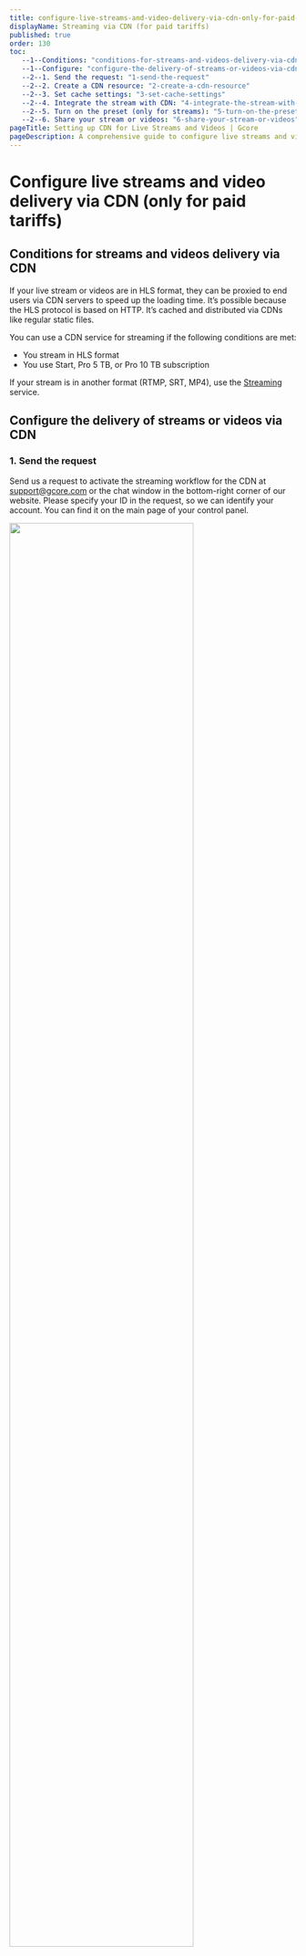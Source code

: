 ```yaml
---
title: configure-live-streams-and-video-delivery-via-cdn-only-for-paid-tariffs
displayName: Streaming via CDN (for paid tariffs)
published: true
order: 130
toc:
   --1--Conditions: "conditions-for-streams-and-videos-delivery-via-cdn"
   --1--Configure: "configure-the-delivery-of-streams-or-videos-via-cdn"
   --2--1. Send the request: "1-send-the-request"
   --2--2. Create a CDN resource: "2-create-a-cdn-resource"
   --2--3. Set cache settings: "3-set-cache-settings"
   --2--4. Integrate the stream with CDN: "4-integrate-the-stream-with-cdn"
   --2--5. Turn on the preset (only for streams): "5-turn-on-the-preset-only-for-streams" 
   --2--6. Share your stream or videos: "6-share-your-stream-or-videos"
pageTitle: Setting up CDN for Live Streams and Videos | Gcore
pageDescription: A comprehensive guide to configure live streams and video delivery via CDN.
---
```

# Configure live streams and video delivery via CDN (only for paid tariffs)
  
## Conditions for streams and videos delivery via CDN

If your live stream or videos are in HLS format, they can be proxied to end users via CDN servers to speed up the loading time. It’s possible because the HLS protocol is based on HTTP. It’s cached and distributed via CDNs like regular static files.

You can use a CDN service for streaming if the following conditions are met:

- You stream in HLS format
- You use Start, Pro 5 TB, or Pro 10 TB subscription

If your stream is in another format (RTMP, SRT, MP4), use the <a href="https://gcore.com/streaming-platform" target="_blank">Streaming</a> service.

## Configure the delivery of streams or videos via CDN

### 1. Send the request

Send us a request to activate the streaming workflow for the CDN at [support@gcore.com](mailto:support@gcore.com) or the chat window in the bottom-right corner of our website. Please specify your ID in the request, so we can identify your account. You can find it on the main page of your control panel.

<img src="https://assets.gcore.pro/docs/cdn/cdn-resource-options/configure-live-streams-and-video-delivery-via-cdn-only-for-paid-tariffs/12947023694225.png" alt="" width="80%">

In the request, provide the following information:

- The domain of your website and company name
- The type of content you’re going to stream: Football games, educational content, series, etc.
- A sample of a typical stream URL
- The end users’ geography
- A broadcasting license if you create content yourselves or an illegal content policy if you are an intermediary (e.g., a video hosting platform).
- An email for prompt response to complaints from copyright holders and other authorities

We’ll notify you when we activate the workflow. After that, you’ll be able to configure streaming.

### 2. Create a CDN resource

Create a CDN resource according to the "<a href="https://gcore.com/docs/cdn/getting-started/create-a-cdn-resource/create-a-cdn-resource-for-only-static-files" target="_blank">Create a CDN resource for only static files</a>" guide.

### 3. Set cache settings

Set short-term cache settings for the following types of HLS video files:

- *.ts* extension. Each such file consists of small segments of the stream.
- *.m3u8* extension. Each such file consists of information about the stream and the list of video segments in order. These files are also called playlists.

Firstly, the browser requests a playlist (.m3u8) and then playback segments (.ts) in the order they’re listed in the playlist.

**Segments (.ts) should be cached for 1 minute**. This period is a bit longer than the length of each video segment. It’s necessary for end users with a slow internet connection. When they receive the playlist with the list of the segments from the CDN server, it may already be outdated, and the origin of the CDN resource may have a new playlist with current segments. So, if segments are cached for less than 1 minute, the end user’s browser sends a request to the outdated segments from the origin, and it’ll receive a 404 error because these files don’t exist.

**Playlists (.m3u8) should be cached for 1–2 seconds**. This period should be very short, so that end users don’t receive the playlist with old segments from the cache.

You can set cache settings either on your origin (in the Cache-Control HTTP header) or in the control panel.

<img src="https://assets.gcore.pro/docs/cdn/cdn-resource-options/configure-live-streams-and-video-delivery-via-cdn-only-for-paid-tariffs/11775065795729.png" alt="" width="80%">

1.  Go to the Resource settings and then the "Rules" section.
2.  Click **Create rule**.
3.  Select **Video segments template (.ts)**. A new page will open. Click **Create rule**. Repeat actions for **the Playlists template (.m3u8)**.

### 4. Integrate the stream with CDN

Change your domain address URLs from the origin to your <a href="https://gcore.com/docs/cdn/cdn-resource-options/general/create-and-set-a-custom-domain-for-the-content-delivery-via-cdn" target="_blank">CDN domain name</a>. For example, ```http://domain/playlist.m3u8`` (a stream URL from origin) → ```http://cdn.domain/playlist.m3u8``` (a stream URL from the CDN).

You can check your stream on any player that supports online HLS streaming (for example, <a href="https://videolan.org" target="_blank">VLC</a>).

### 5. Turn on the preset (only for streams)

If you’re going to deliver videos (VOD), go to the next step. To reduce the load on CDN servers, turn on the Live streaming preset. It allows configuring file caching through RAM instead of through hard drives.

To do this, go to the <a href="https://cdn.gcore.com/resources/list" target="_blank">CDN resources</a> list. Click the three dots next to the resource and choose **Turn on LIVE STREAMING preset**.

<img src="https://assets.gcore.pro/docs/cdn/cdn-resource-options/configure-live-streams-and-video-delivery-via-cdn-only-for-paid-tariffs/12947072884881.png" alt="">

### 6. Share your stream or videos

Publish the updated [stream URL](https://gcore.com/docs/cdn/cdn-resource-options/configure-live-streams-and-video-delivery-via-cdn-only-for-paid-tariffs#4-integrate-the-stream-with-cdn) on your website. If you expect more than 100 viewers simultaneously, we recommend you activate the <a href="https://gcore.com/docs/cdn/cdn-resource-options/general/enable-and-configure-origin-shielding" target="_blank">Origin shielding</a> option to reduce the load on your origin.
